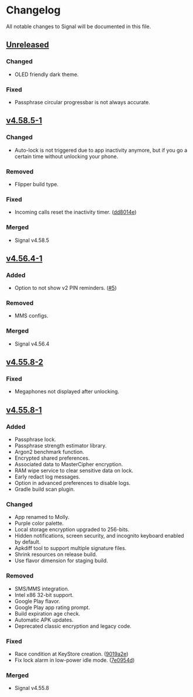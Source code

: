 # Changelog

All notable changes to Signal will be documented in this file.

<!-- ## Types of changes
- Added: for new features.
- Changed: for changes in existing functionality.
- Deprecated: for soon-to-be removed features.
- Removed: for now removed features.
- Fixed: for any bug fixes.
- Merged: for code merged from upstream. -->

## [Unreleased]

### Changed

- OLED friendly dark theme.

### Fixed

- Passphrase circular progressbar is not always accurate.

## [v4.58.5-1]

### Changed

- Auto-lock is not triggered due to app inactivity anymore, but if you go a certain time without unlocking your phone.

### Removed

- Flipper build type.

### Fixed

- Incoming calls reset the inactivity timer. ([dd8014e])

### Merged

- Signal v4.58.5

## [v4.56.4-1]

### Added

- Option to not show v2 PIN reminders. ([#5])

### Removed

- MMS configs.

### Merged

- Signal v4.56.4

## [v4.55.8-2]

### Fixed

- Megaphones not displayed after unlocking.

## [v4.55.8-1]

### Added

- Passphrase lock.
- Passphrase strength estimator library.
- Argon2 benchmark function.
- Encrypted shared preferences.
- Associated data to MasterCipher encryption.
- RAM wipe service to clear sensitive data on lock.
- Early redact log messages.
- Option in advanced preferences to disable logs.
- Gradle build scan plugin.

### Changed

- App renamed to Molly.
- Purple color palette.
- Local storage encryption upgraded to 256-bits.
- Hidden notifications, screen security, and incognito keyboard enabled by default.
- Apkdiff tool to support multiple signature files.
- Shrink resources on release build.
- Use flavor dimension for staging build.

### Removed

- SMS/MMS integration.
- Intel x86 32-bit support.
- Google Play flavor.
- Google Play app rating prompt.
- Build expiration age check.
- Automatic APK updates.
- Deprecated classic encryption and legacy code.

### Fixed

- Race condition at KeyStore creation. ([9019a2e])
- Fix lock alarm in low-power idle mode. ([7e0954d])

### Merged

- Signal v4.55.8

[Unreleased]: https://github.com/mollyim/mollyim-android/compare/v4.58.5-1...HEAD
[v4.58.5-1]: https://github.com/mollyim/mollyim-android/compare/v4.56.4-1...v4.58.5-1
[v4.56.4-1]: https://github.com/mollyim/mollyim-android/compare/v4.55.8-2...v4.56.4-1
[v4.55.8-2]: https://github.com/mollyim/mollyim-android/compare/v4.55.8-1...v4.55.8-2
[v4.55.8-1]: https://github.com/mollyim/mollyim-android/compare/v4.55.8...v4.55.8-1
[#5]: https://github.com/mollyim/mollyim-android/pull/5
[dd8014e]: https://github.com/mollyim/mollyim-android/commit/dd8014e7495fc94265058f81f99c4fc6d1447402
[9019a2e]: https://github.com/mollyim/mollyim-android/commit/9019a2e931779b06a241768836ce11031bd043de
[7e0954d]: https://github.com/mollyim/mollyim-android/commit/7e0954d967c4210ae002bc0bbec83717a0ad8607
